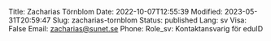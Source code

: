 Title: Zacharias Törnblom
Date: 2022-10-07T12:55:39
Modified: 2023-05-31T20:59:47
Slug: zacharias-tornblom
Status: published
Lang: sv
Visa: False
Email: zacharias@sunet.se
Phone: 
Role_sv: Kontaktansvarig för eduID
